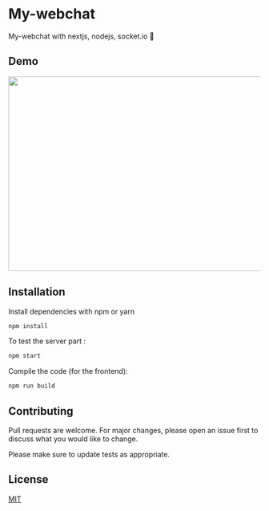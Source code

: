 # My-webchat
My-webchat with nextjs, nodejs, socket.io 💭 

## Demo

<img src="https://media.giphy.com/media/qa9fZ4viMBknKbsxBt/giphy.gif" width="690" height="388" />



## Installation

Install dependencies with npm or yarn

```bash
npm install
```
To test the server part :
```bash
npm start
```

Compile the code (for the frontend):
```bash
npm run build
```
## Contributing
Pull requests are welcome. For major changes, please open an issue first to discuss what you would like to change.

Please make sure to update tests as appropriate.

## License
[MIT](https://choosealicense.com/licenses/mit/)
